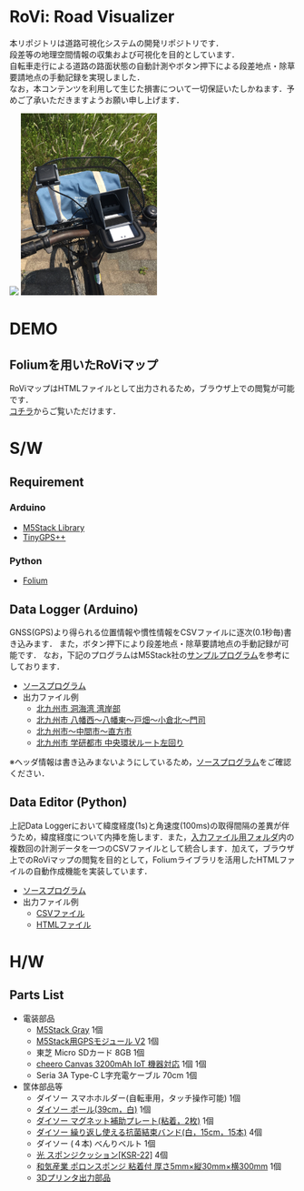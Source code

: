 # RoVi: Road Visualizer
本リポジトリは道路可視化システムの開発リポジトリです．  
段差等の地理空間情報の収集および可視化を目的としています．  
自転車走行による道路の路面状態の自動計測やボタン押下による段差地点・除草要請地点の手動記録を実現しました．  
なお，本コンテンツを利用して生じた損害について一切保証いたしかねます．予めご了承いただきますようお願い申し上げます．

<img src="./img/system1.jpg" height="320px"> <img src="./img/system2.jpg" height="320px">  


# DEMO
## Foliumを用いたRoViマップ
RoViマップはHTMLファイルとして出力されるため，ブラウザ上での閲覧が可能です．  
[コチラ](https://uma919.github.io/RoVi-Demo/)からご覧いただけます．
  
  
# S/W
## Requirement
### Arduino
* [M5Stack Library](https://github.com/m5stack/M5Stack)
* [TinyGPS++](http://arduiniana.org/libraries/tinygpsplus/)
### Python
* [Folium](https://python-visualization.github.io/folium/)

## Data Logger (Arduino)
GNSS(GPS)より得られる位置情報や慣性情報をCSVファイルに逐次(0.1秒毎)書き込みます． 
また，ボタン押下により段差地点・除草要請地点の手動記録が可能です．
なお，下記のプログラムはM5Stack社の[サンプルプログラム](https://github.com/m5stack/M5Stack/blob/master/examples/Modules/GPS_NEO_M8N/FullExample/FullExample.ino)を参考にしております．  
* [ソースプログラム](./src/DataLogger/main/main.ino)  
* 出力ファイル例    
    * [北九州市 洞海湾 湾岸部](./src/DataEditor/_input/data_20220515.csv)
    * [北九州市 八幡西～八幡東～戸畑～小倉北～門司](./src/DataEditor/_input/data_20220522.csv)  
    * [北九州市～中間市～直方市](./src/DataEditor/_input/data_20220529.csv)
    * [北九州市 学研都市 中央環状ルート左回り](./src/DataEditor/_input/data_20220604.csv)  

※ヘッダ情報は書き込みまないようにしているため，[ソースプログラム](./src/DataLogger/main/main.ino)をご確認ください．

## Data Editor (Python)
上記Data Loggerにおいて緯度経度(1s)と角速度(100ms)の取得間隔の差異が伴うため，緯度経度について内挿を施します．また，[入力ファイル用フォルダ](./src/DataEditor/input/)内の複数回の計測データを一つのCSVファイルとして統合します．加えて，ブラウザ上でのRoViマップの閲覧を目的として，Foliumライブラリを活用したHTMLファイルの自動作成機能を実装しています．  
* [ソースプログラム](./src/DataLogger/main/main.ino) 
* 出力ファイル例
    * [CSVファイル](./src/DataEditor/_output/output.csv)  
    * [HTMLファイル](./src/DataEditor/_output/index.html) 

# H/W
## Parts List
* 電装部品
    * [M5Stack Gray](https://www.switch-science.com/catalog/3648/) 1個
    * [M5Stack用GPSモジュール V2](https://www.switch-science.com/catalog/3861/) 1個
    * 東芝 Micro SDカード 8GB 1個
    * [cheero Canvas 3200mAh IoT 機器対応](https://cheero.shop/products/che-061) 1個 1個
    * Seria 3A Type-C L字充電ケーブル 70cm 1個
* 筐体部品等
    * ダイソー スマホホルダー(自転車用，タッチ操作可能) 1個
    * [ダイソー ポール(39cm，白)](https://jp.daisonet.com/products/4549131727975?_pos=8&_sid=3f94a06ba&_ss=r) 1個
    * [ダイソー マグネット補助プレート(粘着，2枚)](https://jp.daisonet.com/products/4550480032818?_pos=161&_sid=c878fe25d&_ss=r) 1個
    * [ダイソー 繰り返し使える抗菌結束バンド(白，15cm，15本)](https://jp.daisonet.com/products/4549131993233?_pos=30&_sid=32464de24&_ss=r) 4個
    * ダイソー (４本) べんりベルト 1個
    * [光 スポンジクッション[KSR-22]](https://www.monotaro.com/p/8625/2093/) 4個
    * [和気産業 ポロンスポンジ 粘着付 厚さ5mm×縦30mm×横300mm](https://axel.as-1.co.jp/asone/d/63-1532-72/) 1個
    * [3Dプリンタ出力部品](./stl)
